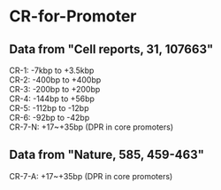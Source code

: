 # CR-for-Promoter

## Data from "Cell reports, 31, 107663"
CR-1: -7kbp to +3.5kbp  
CR-2: -400bp to +400bp  
CR-3: -200bp to +200bp  
CR-4: -144bp to +56bp  
CR-5: -112bp to -12bp  
CR-6: -92bp to -42bp  
CR-7-N: +17~+35bp (DPR in core promoters)  

## Data from "Nature, 585, 459-463"
CR-7-A: +17~+35bp (DPR in core promoters)  
